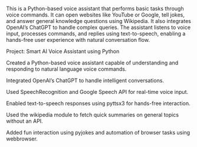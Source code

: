 This is a Python-based voice assistant that performs basic tasks through voice commands. It can open websites like YouTube or Google, tell jokes, and answer general knowledge questions using Wikipedia. It also integrates OpenAI’s ChatGPT to handle complex queries. The assistant listens to voice input, processes commands, and replies using text-to-speech, enabling a hands-free user experience with natural conversation flow.

Project: Smart AI Voice Assistant using Python

Created a Python-based voice assistant capable of understanding and responding to natural language voice commands.

Integrated OpenAI’s ChatGPT to handle intelligent conversations.

Used SpeechRecognition and Google Speech API for real-time voice input.

Enabled text-to-speech responses using pyttsx3 for hands-free interaction.

Used the wikipedia module to fetch quick summaries on general topics without an API.

Added fun interaction using pyjokes and automation of browser tasks using webbrowser.
